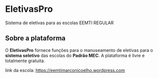 # EletivasPro
Sistema de eletivas para as escolas EEMTI REGULAR

## Sobre a plataforma
O **EletivasPro** fornece funções para o manuseamento de eletivas para o **sistema seletivo** das escolas do **Padrão MEC**.
A plataforma é livre e totalmente gratuita.

link da escola:
https://eemtimarconicoelho.wordpress.com
